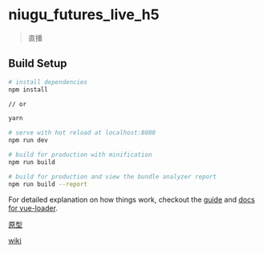 # niugu_futures_live_h5

> 直播

## Build Setup

``` bash
# install dependencies
npm install

// or

yarn

# serve with hot reload at localhost:8080
npm run dev

# build for production with minification
npm run build

# build for production and view the bundle analyzer report
npm run build --report
```

For detailed explanation on how things work, checkout the [guide](http://vuejs-templates.github.io/webpack/) and [docs for vue-loader](http://vuejs.github.io/vue-loader).

[原型](http://prototype.niuguwang.com/hht/hjy0615/index.html#g=1&p=直播间h5)

[wiki](http://wiki.niuguwang.com:8090/pages/viewpage.action?pageId=3868109)
